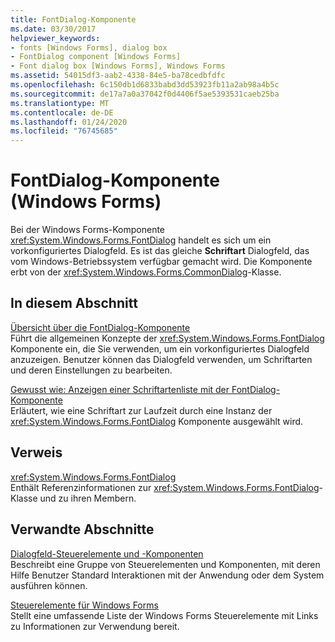 ```yaml
---
title: FontDialog-Komponente
ms.date: 03/30/2017
helpviewer_keywords:
- fonts [Windows Forms], dialog box
- FontDialog component [Windows Forms]
- Font dialog box [Windows Forms], Windows Forms
ms.assetid: 54015df3-aab2-4338-84e5-ba78cedbfdfc
ms.openlocfilehash: 6c150db1d6833babd3dd53923fb11a2ab98a4b5c
ms.sourcegitcommit: de17a7a0a37042f0d4406f5ae5393531caeb25ba
ms.translationtype: MT
ms.contentlocale: de-DE
ms.lasthandoff: 01/24/2020
ms.locfileid: "76745685"
---
```

# <a name="fontdialog-component-windows-forms"></a>FontDialog-Komponente (Windows Forms)
Bei der Windows Forms-Komponente <xref:System.Windows.Forms.FontDialog> handelt es sich um ein vorkonfiguriertes Dialogfeld. Es ist das gleiche **Schriftart** Dialogfeld, das vom Windows-Betriebssystem verfügbar gemacht wird. Die Komponente erbt von der <xref:System.Windows.Forms.CommonDialog>-Klasse.  
  
## <a name="in-this-section"></a>In diesem Abschnitt  
 [Übersicht über die FontDialog-Komponente](fontdialog-component-overview-windows-forms.md)  
 Führt die allgemeinen Konzepte der <xref:System.Windows.Forms.FontDialog> Komponente ein, die Sie verwenden, um ein vorkonfiguriertes Dialogfeld anzuzeigen. Benutzer können das Dialogfeld verwenden, um Schriftarten und deren Einstellungen zu bearbeiten.  
  
 [Gewusst wie: Anzeigen einer Schriftartenliste mit der FontDialog-Komponente](how-to-show-a-font-list-with-the-fontdialog-component.md)  
 Erläutert, wie eine Schriftart zur Laufzeit durch eine Instanz der <xref:System.Windows.Forms.FontDialog> Komponente ausgewählt wird.  
  
## <a name="reference"></a>Verweis  
 <xref:System.Windows.Forms.FontDialog>  
 Enthält Referenzinformationen zur <xref:System.Windows.Forms.FontDialog>-Klasse und zu ihren Membern.  
  
## <a name="related-sections"></a>Verwandte Abschnitte  
 [Dialogfeld-Steuerelemente und -Komponenten](dialog-box-controls-and-components-windows-forms.md)  
 Beschreibt eine Gruppe von Steuerelementen und Komponenten, mit deren Hilfe Benutzer Standard Interaktionen mit der Anwendung oder dem System ausführen können.  
  
 [Steuerelemente für Windows Forms](controls-to-use-on-windows-forms.md)  
 Stellt eine umfassende Liste der Windows Forms Steuerelemente mit Links zu Informationen zur Verwendung bereit.
